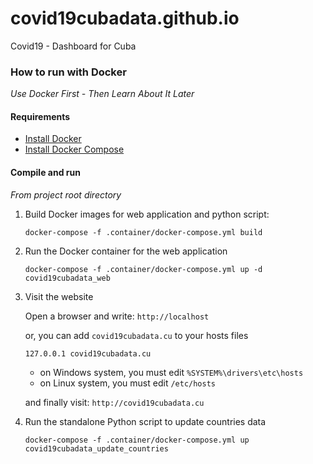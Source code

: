 # covid19cubadata.github.io
Covid19 - Dashboard for Cuba


### How to run with Docker
*Use Docker First - Then Learn About It Later*

#### Requirements
* [Install Docker](https://docs.docker.com/get-docker/)
* [Install Docker Compose](https://docs.docker.com/compose/install/)


#### Compile and run

*From project root directory*

1. Build Docker images for web application and python script:
   ```
   docker-compose -f .container/docker-compose.yml build
   ```

2. Run the Docker container for the web application
   ```
   docker-compose -f .container/docker-compose.yml up -d covid19cubadata_web
   ```
   
3. Visit the website
   
   Open a browser and write: `http://localhost`   
   
   or, you can add `covid19cubadata.cu` to your hosts files
   ```       
   127.0.0.1 covid19cubadata.cu
   ```
   * on Windows system, you must edit `%SYSTEM%\drivers\etc\hosts`
   * on Linux system, you must edit `/etc/hosts`
   
   and finally visit: `http://covid19cubadata.cu`
      
4. Run the standalone Python script to update countries data
   ```
   docker-compose -f .container/docker-compose.yml up covid19cubadata_update_countries
   ```
  
